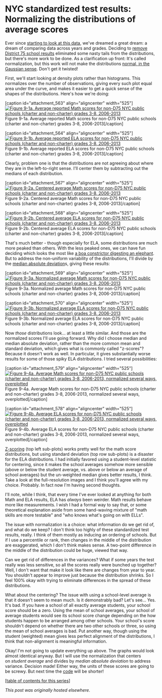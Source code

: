# NYC standardized test results: Normalizing the distributions of average scores



Ever since <a href="http://planspace.org/2013/11/13/nyc-standardized-test-results-putting-the-data-together-and-looking-at-it/">starting to look at this data</a>, we've dreamed a great dream: a dream of comparing data across years and grades. Deciding to <a href="http://planspace.org/2013/11/16/nyc-standardized-test-results-considering-district-75-schools/">remove District 75 school results</a> eliminated some nasty tails from the distributions, but there's more work to be done. As a clarification up front: It's called normalization, but this work will not make the distributions <a href="http://en.wikipedia.org/wiki/Normal_distribution">normal, in the Gaussian sense</a>. Don't get it twisted!

First, we'll start looking at density plots rather than histograms. This normalizes over the number of observations, giving every such plot equal area under the curve, and makes it easier to get a quick sense of the shapes of the distributions. Here's how we're doing:

[caption id="attachment_563" align="aligncenter" width="525"]<a href="9-1a.png"><img class="size-large wp-image-563" alt="Figure 9-1a. Average reported Math scores for non-D75 NYC public schools (charter and non-charter) grades 3-8, 2006-2013" src="9-1a.png"></a> Figure 9-1a. Average reported Math scores for non-D75 NYC public schools (charter and non-charter) grades 3-8, 2006-2013[/caption]

[caption id="attachment_564" align="aligncenter" width="525"]<a href="9-1b.png"><img class="size-large wp-image-564" alt="Figure 9-1b. Average reported ELA scores for non-D75 NYC public schools (charter and non-charter) grades 3-8, 2006-2013" src="9-1b.png"></a> Figure 9-1b. Average reported ELA scores for non-D75 NYC public schools (charter and non-charter) grades 3-8, 2006-2013[/caption]

Clearly, problem one is that the distributions are not agreeing about where they are in the left-to-right sense. I'll center them by subtracting out the medians of each distribution.

[caption id="attachment_567" align="aligncenter" width="525"]<a href="9-2a1.png"><img class="size-large wp-image-567" alt="Figure 9-2a. Centered average Math scores for non-D75 NYC public schools (charter and non-charter) grades 3-8, 2006-2013" src="9-2a1.png"></a> Figure 9-2a. Centered average Math scores for non-D75 NYC public schools (charter and non-charter) grades 3-8, 2006-2013[/caption]

[caption id="attachment_568" align="aligncenter" width="525"]<a href="9-2b.png"><img class="size-large wp-image-568" alt="Figure 9-2b. Centered average ELA scores for non-D75 NYC public schools (charter and non-charter) grades 3-8, 2006-2013" src="9-2b.png"></a> Figure 9-2b. Centered average ELA scores for non-D75 NYC public schools (charter and non-charter) grades 3-8, 2006-2013[/caption]

That's much better - though especially for ELA, some distributions are much more peaked than others. With the less peaked ones, we can have fun deciding which looks the most like <a href="http://cs.swan.ac.uk/~cswill/The_little_prince.pdf">a boa constrictor digesting an elephant</a>. But to address the non-uniform variability of the distributions, I'll divide by the <a href="http://en.wikipedia.org/wiki/Median_absolute_deviation">median absolute deviation</a>s, giving these results:

[caption id="attachment_569" align="aligncenter" width="525"]<a href="9-3a.png"><img class="size-large wp-image-569" alt="Figure 9-3a. Normalized average Math scores for non-D75 NYC public schools (charter and non-charter) grades 3-8, 2006-2013" src="9-3a.png"></a> Figure 9-3a. Normalized average Math scores for non-D75 NYC public schools (charter and non-charter) grades 3-8, 2006-2013[/caption]

[caption id="attachment_570" align="aligncenter" width="525"]<a href="9-3b.png"><img class="size-large wp-image-570" alt="Figure 9-3b. Normalized average ELA scores for non-D75 NYC public schools (charter and non-charter) grades 3-8, 2006-2013" src="9-3b.png"></a> Figure 9-3b. Normalized average ELA scores for non-D75 NYC public schools (charter and non-charter) grades 3-8, 2006-2013[/caption]

Now&#160;<em>those</em> distributions look... at least a little similar. And those are the normalized scores I'll use going forward. Why did I choose median and median absolute deviation, rather than the more common mean and standard deviation, which gives what is commonly called "z-scores"? Because it doesn't work as well. In particular, it gives substantially worse results for some of those spiky ELA distributions. I tried several possibilities:

[caption id="attachment_579" align="aligncenter" width="525"]<a href="9-4a1.png"><img class="size-large wp-image-579" alt="Figure 9-4a. Average Math scores for non-D75 NYC public schools (charter and non-charter) grades 3-8, 2006-2013, normalized several ways, overplotted" src="9-4a1.png"></a> Figure 9-4a. Average Math scores for non-D75 NYC public schools (charter and non-charter) grades 3-8, 2006-2013, normalized several ways, overplotted[/caption]

[caption id="attachment_578" align="aligncenter" width="525"]<a href="9-4b1.png"><img class="size-large wp-image-578" alt="Figure 9-4b. Average ELA scores for non-D75 NYC public schools (charter and non-charter) grades 3-8, 2006-2013, normalized several ways, overplotted" src="9-4b1.png"></a> Figure 9-4b. Average ELA scores for non-D75 NYC public schools (charter and non-charter) grades 3-8, 2006-2013, normalized several ways, overplotted[/caption]

<a href="http://en.wikipedia.org/wiki/Standard_score">Z-scoring</a>&#160;(top left sub-plots) works pretty well for the math score distributions, but using standard deviation (top row sub-plots) is a disaster for the ELA distributions. I had initially favored using a student-level statistic for centering, since it makes the school averages somehow more sensible (above or below the student average, vs. above or below an average of school averages) but the un-weighted median gives better results, I think. Take a look at the full-resolution images and I think you'll agree with my choice. Probably. In fact now I'm having second thoughts.

I'll note, while I think, that every time I've ever looked at anything for both Math and ELA results, ELA has&#160;<em>always</em> been weirder. Math results behave more like measurements. I wish I had a formal way to say that, or some theoretical explanation aside from some hand-waving mixture of "math skills are more testable" and "who knows what's going on with ELLs".

The issue with normalization is a choice: what information do we get rid of, and what do we keep? I don't think too highly of these standardized test results, really. I think of them mostly as inducing an ordering of schools. But if I use a percentile or rank, then changes in the middle of the distribution are exaggerated, which I don't think makes sense. A two-point difference in the middle of the distribution could be huge, viewed that way.

Can we get rid of differences in the variances? What if some years the test really was less sensitive, so all the scores really were bunched up together? Well, I don't want that make it look like there are changes from year to year. You shouldn't appear to improve just because the distribution shrinks. So I feel 100% okay with trying to eliminate differences in the spread of these distributions.

What about the centering? The issue with using a school-level average is that it doesn't seem to mean much. Is it demonstrably bad? Let's see... Yes. It's bad. If you have a school of all exactly average students, your school score should be a zero. Using the mean of school averages, your school of average students would see its school score change depending on the how students happen to be arranged among other schools. Your school's score shouldn't depend on whether there are two other schools or three, so using the mean of school averages is bad. Put another way, though using the student (weighted) mean gives less perfect alignment of the distributions, I think that non-alignment is meaningful information.

Okay! I'm not going to update everything up above. The graphs would look almost identical anyway. But I will use the normalization that centers on&#160;<em>student average</em> and divides by&#160;<em>median absolute deviation</em> to address variance. Decision made! Either way, the units of these scores are going to be screwy. But next time the <a href="https://github.com/ajschumacher/NYCtests/blob/master/code/figure9.r">code</a> will be shorter!<em>
</em>

[<a href="http://planspace.org/2014/01/10/nyc-test-data/">table of contents for this series</a>]



*This post was originally hosted elsewhere.*
